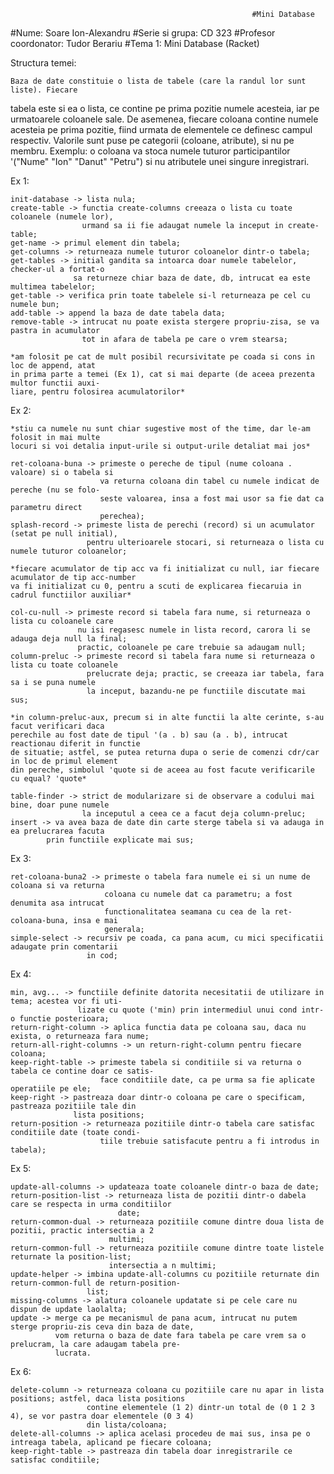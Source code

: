                                                           #Mini Database
                                                          
#Nume: Soare Ion-Alexandru
#Serie si grupa: CD 323
#Profesor coordonator: Tudor Berariu
#Tema 1: Mini Database (Racket)

Structura temei:

	Baza de date constituie o lista de tabele (care la randul lor sunt liste). Fiecare
tabela este si ea o lista, ce contine pe prima pozitie numele acesteia, iar pe urmatoarele
coloanele sale. De asemenea, fiecare coloana contine numele acesteia pe prima pozitie, fiind
urmata de elementele ce definesc campul respectiv. Valorile sunt puse pe categorii (coloane,
atribute), si nu pe membru. Exemplu: o coloana va stoca numele tuturor participantilor
'("Nume" "Ion" "Danut" "Petru") si nu atributele unei singure inregistrari.

Ex 1:

	init-database -> lista nula;
	create-table -> functia create-columns creeaza o lista cu toate coloanele (numele lor),
					urmand sa ii fie adaugat numele la inceput in create-table;
	get-name -> primul element din tabela;
	get-columns -> returneaza numele tuturor coloanelor dintr-o tabela;
	get-tables -> initial gandita sa intoarca doar numele tabelelor, checker-ul a fortat-o
				  sa returneze chiar baza de date, db, intrucat ea este multimea tabelelor;
	get-table -> verifica prin toate tabelele si-l returneaza pe cel cu numele bun;
	add-table -> append la baza de date tabela data;
	remove-table -> intrucat nu poate exista stergere propriu-zisa, se va pastra in acumulator
					tot in afara de tabela pe care o vrem stearsa;

	*am folosit pe cat de mult posibil recursivitate pe coada si cons in loc de append, atat
	in prima parte a temei (Ex 1), cat si mai departe (de aceea prezenta multor functii auxi-
	liare, pentru folosirea acumulatorilor*

Ex 2:

	*stiu ca numele nu sunt chiar sugestive most of the time, dar le-am folosit in mai multe
	locuri si voi detalia input-urile si output-urile detaliat mai jos*

	ret-coloana-buna -> primeste o pereche de tipul (nume coloana . valoare) si o tabela si
						va returna coloana din tabel cu numele indicat de pereche (nu se folo-
						seste valoarea, insa a fost mai usor sa fie dat ca parametru direct
						perechea);
	splash-record -> primeste lista de perechi (record) si un acumulator (setat pe null initial),
					 pentru ulterioarele stocari, si returneaza o lista cu numele tuturor coloanelor;

	*fiecare acumulator de tip acc va fi initializat cu null, iar fiecare acumulator de tip acc-number
	va fi initializat cu 0, pentru a scuti de explicarea fiecaruia in cadrul functiilor auxiliar*

	col-cu-null -> primeste record si tabela fara nume, si returneaza o lista cu coloanele care
				   nu isi regasesc numele in lista record, carora li se adauga deja null la final;
				   practic, coloanele pe care trebuie sa adaugam null;
	column-preluc -> primeste record si tabela fara nume si returneaza o lista cu toate coloanele
					 prelucrate deja; practic, se creeaza iar tabela, fara sa i se puna numele
					 la inceput, bazandu-ne pe functiile discutate mai sus;

	*in column-preluc-aux, precum si in alte functii la alte cerinte, s-au facut verificari daca
	perechile au fost date de tipul '(a . b) sau (a . b), intrucat reactionau diferit in functie
	de situatie; astfel, se putea returna dupa o serie de comenzi cdr/car in loc de primul element
	din pereche, simbolul 'quote si de aceea au fost facute verificarile cu equal? 'quote*

	table-finder -> strict de modularizare si de observare a codului mai bine, doar pune numele
					la inceputul a ceea ce a facut deja column-preluc;
	insert -> va avea baza de date din carte sterge tabela si va adauga in ea prelucrarea facuta
			prin functiile explicate mai sus;

Ex 3:

	ret-coloana-buna2 -> primeste o tabela fara numele ei si un nume de coloana si va returna
						 coloana cu numele dat ca parametru; a fost denumita asa intrucat
						 functionalitatea seamana cu cea de la ret-coloana-buna, insa e mai
						 generala;
	simple-select -> recursiv pe coada, ca pana acum, cu mici specificatii adaugate prin comentarii
					 in cod;

Ex 4:

	min, avg... -> functiile definite datorita necesitatii de utilizare in tema; acestea vor fi uti-
				   lizate cu quote ('min) prin intermediul unui cond intr-o functie posterioara;
	return-right-column -> aplica functia data pe coloana sau, daca nu exista, o returneaza fara nume;
	return-all-right-columns -> un return-right-column pentru fiecare coloana;
	keep-right-table -> primeste tabela si conditiile si va returna o tabela ce contine doar ce satis-
						face conditiile date, ca pe urma sa fie aplicate operatiile pe ele;
	keep-right -> pastreaza doar dintr-o coloana pe care o specificam, pastreaza pozitiile tale din
				  lista positions;
	return-position -> returneaza pozitiile dintr-o tabela care satisfac conditiile date (toate condi-
						tiile trebuie satisfacute pentru a fi introdus in tabela);

Ex 5:

	update-all-columns -> updateaza toate coloanele dintr-o baza de date;
	return-position-list -> returneaza lista de pozitii dintr-o dabela care se respecta in urma conditiilor
							date;
	return-common-dual -> returneaza pozitiile comune dintre doua lista de pozitii, practic intersectia a 2
						  multimi;
	return-common-full -> returneaza pozitiile comune dintre toate listele returnate la position-list;
						  intersectia a n multimi;
	update-helper -> imbina update-all-columns cu pozitiile returnate din return-common-full de return-position-
					 list;
	missing-columns -> alatura coloanele updatate si pe cele care nu dispun de update laolalta;
	update -> merge ca pe mecanismul de pana acum, intrucat nu putem sterge propriu-zis ceva din baza de date,
			  vom returna o baza de date fara tabela pe care vrem sa o prelucram, la care adaugam tabela pre-
			  lucrata.

Ex 6:

	delete-column -> returneaza coloana cu pozitiile care nu apar in lista positions; astfel, daca lista positions
					 contine elementele (1 2) dintr-un total de (0 1 2 3 4), se vor pastra doar elementele (0 3 4)
					 din lista/coloana;
	delete-all-columns -> aplica acelasi procedeu de mai sus, insa pe o intreaga tabela, aplicand pe fiecare coloana;
	keep-right-table -> pastreaza din tabela doar inregistrarile ce satisfac conditiile;


